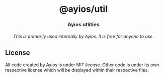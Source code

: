 <div align="center">
    <h1>@ayios/util</h1>
    <h3><b>Ayios utlities</b></h3>
    <h6>This is primarily used internally by Ayios. It is free for anyone to use.</h6>
</div>

## License
All code created by Ayios is under MIT license. Other code is under its own respective license which will be displayed within their respective files.